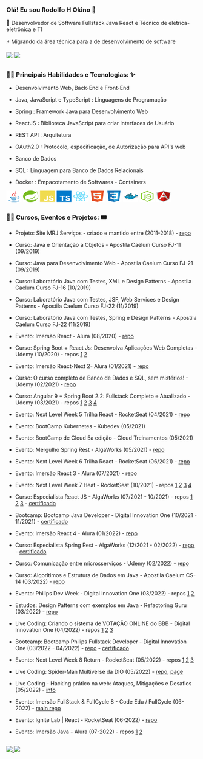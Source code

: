 ### Olá! Eu sou Rodolfo H Okino 👋

🔭 Desenvolvedor de Software Fullstack Java React e Técnico de elétrica-eletrônica e TI

⚡ Migrando da área técnica para a de desenvolvimento de software

<div>
  <a href = "mailto:hioktec@gmail.com"><img src="https://img.shields.io/badge/-Gmail-%23333?style=for-the-badge&logo=gmail&logoColor=white" target="_blank"></a>
  <a href="https://www.linkedin.com/in/rodolfoHokino" target="_blank"><img src="https://img.shields.io/badge/-LinkedIn-%230077B5?style=for-the-badge&logo=linkedin&logoColor=white" target="_blank"></a>
</div>

##

### 🧑‍💻 Principais Habilidades e Tecnologias: ✨

- Desenvolvimento Web, Back-End e Front-End

- Java, JavaScript e TypeScript : Linguagens de Programação

- Spring : Framework Java para Desenvolvimento Web

- ReactJS :  Biblioteca JavaScript para criar Interfaces de Usuário

- REST API : Arquitetura

- OAuth2.0 : Protocolo, especificação, de Autorização para API's web

- Banco de Dados

- SQL : Linguagem para Banco de Dados Relacionais

- Docker : Empacotamento de Softwares - Containers

<div style="display: inline_block">
  <img align="center" alt="Rudolf-Java" height="30" width="40" src="https://raw.githubusercontent.com/devicons/devicon/master/icons/java/java-original.svg">
  <img align="center" alt="Rudolf-Spring" height="30" width="40" src="https://raw.githubusercontent.com/devicons/devicon/master/icons/spring/spring-original.svg">
  <img align="center" alt="Rudolf-Js" height="30" width="40" src="https://raw.githubusercontent.com/devicons/devicon/master/icons/javascript/javascript-plain.svg">
  <img align="center" alt="Rudolf-Ts" height="30" width="40" src="https://raw.githubusercontent.com/devicons/devicon/master/icons/typescript/typescript-plain.svg">
  <img align="center" alt="Rudolf-React" height="30" width="40" src="https://raw.githubusercontent.com/devicons/devicon/master/icons/react/react-original.svg">
  <img align="center" alt="Rudolf-HTML" height="30" width="40" src="https://raw.githubusercontent.com/devicons/devicon/master/icons/html5/html5-original.svg">
  <img align="center" alt="Rudolf-CSS" height="30" width="40" src="https://raw.githubusercontent.com/devicons/devicon/master/icons/css3/css3-original.svg">
  <img align="center" alt="Rudolf-Docker" height="30" width="40" src="https://raw.githubusercontent.com/devicons/devicon/master/icons/docker/docker-original.svg">
  <img align="center" alt="Rudolf-Docker" height="30" width="40" src="https://raw.githubusercontent.com/devicons/devicon/master/icons/nodejs/nodejs-original.svg">
  <img align="center" alt="Rudolf-Docker" height="30" width="40" src="https://raw.githubusercontent.com/devicons/devicon/master/icons/angularjs/angularjs-original.svg">
</div>

##

### 🧑‍🎓 Cursos, Eventos e Projetos: 🎟️

- Projeto: Site MRJ Serviços - criado e mantido entre (2011-2018) - [repo](https://github.com/rodolfoHOk/hiok.site-mrj)

- Curso: Java e Orientação a Objetos - Apostila Caelum Curso FJ-11 (09/2019)

- Curso: Java para Desenvolvimento Web - Apostila Caelum Curso FJ-21 (09/2019)

- Curso: Laboratório Java com Testes, XML e Design Patterns - Apostila Caelum Curso FJ-16 (10/2019)

- Curso: Laboratório Java com Testes, JSF, Web Services e Design Patterns - Apostila Caelum Curso FJ-22 (11/2019)

- Curso: Laboratório Java com Testes, Spring e Design Patterns - Apostila Caelum Curso FJ-22 (11/2019)

- Evento: Imersão React - Alura (08/2020) - [repo](https://github.com/rodolfoHOk/alura.doolpflix)

- Curso: Spring Boot + React Js: Desenvolva Aplicações Web Completas - Udemy (10/2020) - repos [1](https://github.com/rodolfoHOk/udemy.minhasfinancas.api) [2](https://github.com/rodolfoHOk/udemy.minhasfinancas.app)

- Evento: Imersão React-Next 2- Alura (01/2021) - [repo](https://github.com/rodolfoHOk/alura.doolpquiz)

- Curso: O curso completo de Banco de Dados e SQL, sem mistérios! - Udemy (02/2021) - [repo](https://github.com/rodolfoHOk/udemy.banco-dados-sql)

- Curso: Angular 9 + Spring Boot 2.2: Fullstack Completo e Atualizado - Udemy (03/2021) - repos [1](https://github.com/rodolfoHOk/udemy.clientes-api) [2](https://github.com/rodolfoHOk/udemy.clientes-app) [3](https://github.com/rodolfoHOk/udemy.agenda-api) [4](https://github.com/rodolfoHOk/udemy.agenda-app)

- Evento: Next Level Week 5 Trilha React - RocketSeat (04/2021) - [repo](https://github.com/rodolfoHOk/rocketseat.podcastr)

- Evento: BootCamp Kubernetes - Kubedev (05/2021)

- Evento: BootCamp de Cloud 5a edição - Cloud Treinamentos (05/2021)

- Evento: Mergulho Spring Rest - AlgaWorks (05/2021) - [repo](https://github.com/rodolfoHOk/algaworks.hioklog-api)

- Evento: Next Level Week 6 Trilha React - RocketSeat (06/2021) - [repo](https://github.com/rodolfoHOk/rocketseat.letmeask)

- Evento: Imersão React 3 - Alura (07/2021) - [repo](https://github.com/rodolfoHOk/alura.alurakut)

- Evento: Next Level Week 7 Heat - RocketSeat (10/2021) - repos [1](https://github.com/rodolfoHOk/rocketseat.nlw-heat-node) [2](https://github.com/rodolfoHOk/rocketseat.nlw-heat-web) [3](https://github.com/rodolfoHOk/rocketseat.nlw-heat-mobile) [4](https://github.com/rodolfoHOk/rocketseat.nlw-heat-elixir)

- Curso: Especialista React JS - AlgaWorks (07/2021 - 10/2021) - repos [1](https://github.com/rodolfoHOk/algaworks.alganews-cms) [2](https://github.com/rodolfoHOk/algaworks.alganews-admin) [3](https://github.com/rodolfoHOk/algaworks.alganews-blog) - [certificado](https://github.com/rodolfoHOk/portfolio-img/blob/main/images/certificado-algaworks-erjs.png)

- Bootcamp: Bootcamp Java Developer - Digital Innovation One (10/2021 - 11/2021) - [certificado](https://github.com/rodolfoHOk/portfolio-img/blob/main/images/dio-java-developer.pdf)

- Evento: Imersão React 4 - Alura (01/2022) - [repo](https://github.com/rodolfoHOk/alura.aluracord)

- Curso: Especialista Spring Rest - AlgaWorks (12/2021 - 02/2022) - [repo](https://github.com/rodolfoHOk/algaworks.algafood-api) - [certificado](https://github.com/rodolfoHOk/portfolio-img/blob/main/images/certificado-algaworks-esr.png)

- Curso: Comunicação entre microsserviços - Udemy (02/2022) - [repo](https://github.com/rodolfoHOk/udemy.comunicacao-microsservicos)

- Curso: Algorítimos e Estrutura de Dados em Java - Apostila Caelum CS-14 (03/2022) - [repo](https://github.com/rodolfoHOk/caelum.java-estrutura-de-dados)

- Evento: Philips Dev Week - Digital Innovation One (03/2022) - repos [1](https://github.com/rodolfoHOk/dio.philips-dev-week-backend)  [2](https://github.com/rodolfoHOk/dio.philips-dev-week-frontend)

- Estudos: Design Patterns com exemplos em Java - Refactoring Guru (03/2022) - [repo](https://github.com/rodolfoHOk/refactoring-guru.design-patterns)

- Live Coding: Criando o sistema de VOTAÇÃO ONLINE do BBB - Digital Innovation One (04/2022) - repos [1](https://github.com/rodolfoHOk/dio.livecoding-votacao-online-front) [2](https://github.com/rodolfoHOk/dio.livecoding-votacao-online-api) [3](https://github.com/rodolfoHOk/dio.livecoding-votacao-online-microservice)

- Bootcamp: Bootcamp Philips Fullstack Developer - Digital Innovation One (03/2022 - 04/2022) - [repo](https://github.com/rodolfoHOk/dio.desafio-git-github) - [certificado](https://github.com/rodolfoHOk/portfolio-img/blob/main/images/dio-philips-fullstack-dev.pdf)

- Evento: Next Level Week 8 Return - RocketSeat (05/2022) - repos [1](https://github.com/rodolfoHOk/rocketseat.feedback-widget-server) [2](https://github.com/rodolfoHOk/rocketseat.feedback-widget-web) [3](https://github.com/rodolfoHOk/rocketseat.feedback-widget-mobile)

- Live Coding: Spider-Man Multiverse da DIO (05/2022) - [repo](https://github.com/rodolfoHOk/dio.livecoding-spiderman-multiverse), [page](https://rodolfohok.github.io/dio.livecoding-spiderman-multiverse/)

- Live Coding - Hacking prático na web: Ataques, Mitigações e Desafios (05/2022) - [info](https://github.com/rodolfoHOk/dio.livecoding-hacking-pratico)

- Evento: Imersão FullStack & FullCycle 8 - Code Edu / FullCycle (06-2022) - [main repo](https://github.com/rodolfoHOk/fullcycle.imersaofsfc8)

- Evento: Ignite Lab | React - RocketSeat (06-2022) - [repo](https://github.com/rodolfoHOk/rocketseat.event-platform)

- Evento: Imersão Java - Alura (07-2022) - repos [1](https://github.com/rodolfoHOk/alura.imersao-java-stickers) [2](https://github.com/rodolfoHOk/alura.imersao-java-linguagens)

##

<div>
  <a href="https://github.com/rodolfoHOk">
  <img height="180em" src="https://github-readme-stats.vercel.app/api?username=rodolfoHOk&show_icons=true&theme=github_dark&include_all_commits=true&count_private=true"/>
  <img height="180em" src="https://github-readme-stats.vercel.app/api/top-langs/?username=rodolfoHOk&layout=compact&langs_count=7&theme=github_dark"/>
  </a>
</div>
